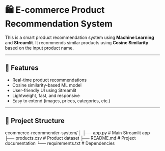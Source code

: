 # 🛍️ E-commerce Product Recommendation System

This is a smart product recommendation system using **Machine Learning** and **Streamlit**. It recommends similar products using **Cosine Similarity** based on the input product name.

---

## 🚀 Features

- Real-time product recommendations
- Cosine similarity-based ML model
- User-friendly UI using Streamlit
- Lightweight, fast, and responsive
- Easy to extend (images, prices, categories, etc.)

---

## 📁 Project Structure

ecommerce-recommender-system/
│
├── app.py # Main Streamlit app
├── products.csv # Product dataset
├── README.md # Project documentation
└── requirements.txt # Dependencies


